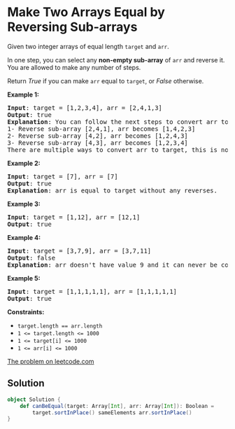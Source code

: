 # Make Two Arrays Equal by Reversing Sub-arrays

Given two integer arrays of equal length `target` and `arr`.

In one step, you can select any **non-empty sub-array** of `arr` and
reverse it. You are allowed to make any number of steps.

Return _True_ if you can make `arr` equal to `target`, or _False_
otherwise.

**Example 1:**

<pre>
<b>Input</b>: target = [1,2,3,4], arr = [2,4,1,3]
<b>Output</b>: true
<b>Explanation</b>: You can follow the next steps to convert arr to target:
1- Reverse sub-array [2,4,1], arr becomes [1,4,2,3]
2- Reverse sub-array [4,2], arr becomes [1,2,4,3]
3- Reverse sub-array [4,3], arr becomes [1,2,3,4]
There are multiple ways to convert arr to target, this is not the only way to do so.
</pre>

**Example 2:**

<pre>
<b>Input</b>: target = [7], arr = [7]
<b>Output</b>: true
<b>Explanation</b>: arr is equal to target without any reverses.
</pre>

**Example 3:**

<pre>
<b>Input</b>: target = [1,12], arr = [12,1]
<b>Output</b>: true
</pre>

**Example 4:**

<pre>
<b>Input</b>: target = [3,7,9], arr = [3,7,11]
<b>Output</b>: false
<b>Explanation</b>: arr doesn't have value 9 and it can never be converted to target.
</pre>

**Example 5:**

<pre>
<b>Input</b>: target = [1,1,1,1,1], arr = [1,1,1,1,1]
<b>Output</b>: true
</pre>

**Constraints:**

* `target.length == arr.length`
* `1 <= target.length <= 1000`
* `1 <= target[i] <= 1000`
* `1 <= arr[i] <= 1000`


[The problem on leetcode.com](https://leetcode.com/problems/make-two-arrays-equal-by-reversing-sub-arrays/)

## Solution

```scala
object Solution {
    def canBeEqual(target: Array[Int], arr: Array[Int]): Boolean =
        target.sortInPlace() sameElements arr.sortInPlace()
}
```
